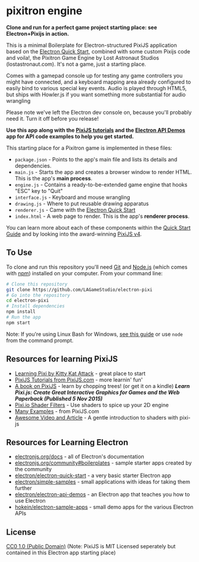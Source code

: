 # pixitron engine
**Clone and run for a perfect game project starting place: see Electron+Pixijs in action.**

This is a minimal Boilerplate for Electron-structured PixiJS application based on the [Electron Quick Start](https://electronjs.org/docs/tutorial/quick-start), combined with some custom Pixijs code and voila!, the Pixitron Game Engine by Lost Astronaut Studios (lostastronaut.com).  It's not a game, just a starting place.

Comes with a gamepad console up for testing any game controllers you might have connected, and a keyboard mapping area already configured to easily bind to various special key events.   Audio is played through HTML5, but ships with Howler.js if you want something more substantial for audio wrangling

Please note we've left the Electron dev console on, because you'll probably need it.  Turn it off before you release!

**Use this app along with the [PixiJS tutorials](http://www.pixijs.com/tutorials) and the [Electron API Demos](https://electronjs.org/#get-started) app for API code examples to help you get started.**

This starting place for a Pixitron game is implemented in these files:

- `package.json` - Points to the app's main file and lists its details and dependencies.
- `main.js` - Starts the app and creates a browser window to render HTML. This is the app's **main process**.
- `engine.js` - Contains a ready-to-be-extended game engine that hooks "ESC" key to "Quit"
- `interface.js` - Keyboard and mouse wrangling
- `drawing.js` - Where to put reusable drawing apparatus
- `renderer.js` - Came with the [Electron Quick Start](https://github.com/electron/electron-quick-start)
- `index.html` - A web page to render. This is the app's **renderer process**.

You can learn more about each of these components within the [Quick Start Guide](https://electronjs.org/docs/tutorial/quick-start) and by looking into the award-winning [PixiJS v4](http://pixijs.com).

## To Use

To clone and run this repository you'll need [Git](https://git-scm.com) and [Node.js](https://nodejs.org/en/download/) (which comes with [npm](http://npmjs.com)) installed on your computer. From your command line:

```bash
# Clone this repository
git clone https://github.com/LAGameStudio/electron-pixi
# Go into the repository
cd electron-pixi
# Install dependencies
npm install
# Run the app
npm start
```

Note: If you're using Linux Bash for Windows, [see this guide](https://www.howtogeek.com/261575/how-to-run-graphical-linux-desktop-applications-from-windows-10s-bash-shell/) or use `node` from the command prompt.

## Resources for learning PixiJS

- [Learning Pixi by Kitty Kat Attack](https://github.com/kittykatattack/learningPixi) - great place to start
- [PixiJS Tutorials from PixiJS.com](http://www.pixijs.com/tutorials) - more learnin' fun'
- [A book on PixiJS](https://www.amazon.co.uk/Learn-Pixi-js-Interactive-Graphics/dp/1484210956) - learn by chopping trees! (or get it on a kindle) ___Learn Pixi.js: Create Great Interactive Graphics for Games and the Web Paperback (Published 5 Nov 2015)___
- [Pixi.io Shader Filters](http://pixijs.io/pixi-filters/tools/demo/) - Use shaders to spice up your 2D engine
- [Many Examples](http://pixijs.io/examples/#/filters/filter.js) - from PixiJS.com
- [Awesome Video and Article](https://www.awwwards.com/a-gentle-introduction-to-shaders-with-pixi-js.html) - A gentle introduction to shaders with pixi-js

## Resources for Learning Electron

- [electronjs.org/docs](https://electronjs.org/docs) - all of Electron's documentation
- [electronjs.org/community#boilerplates](https://electronjs.org/community#boilerplates) - sample starter apps created by the community
- [electron/electron-quick-start](https://github.com/electron/electron-quick-start) - a very basic starter Electron app
- [electron/simple-samples](https://github.com/electron/simple-samples) - small applications with ideas for taking them further
- [electron/electron-api-demos](https://github.com/electron/electron-api-demos) - an Electron app that teaches you how to use Electron
- [hokein/electron-sample-apps](https://github.com/hokein/electron-sample-apps) - small demo apps for the various Electron APIs

## License

[CC0 1.0 (Public Domain)](LICENSE.md)
(Note: PixiJS is MIT Licensed seperately but contained in this Electron app starting place)
